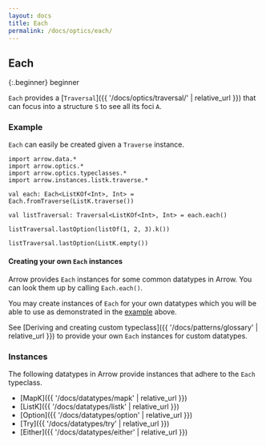 ```yaml
---
layout: docs
title: Each
permalink: /docs/optics/each/
---
```


## Each

{:.beginner}
beginner

`Each` provides a [`Traversal`]({{ '/docs/optics/traversal/' | relative_url }}) that can focus into a structure `S` to see all its foci `A`.

### Example

`Each` can easily be created given a `Traverse` instance.

```kotlin:ank
import arrow.data.*
import arrow.optics.*
import arrow.optics.typeclasses.*
import arrow.instances.listk.traverse.*

val each: Each<ListKOf<Int>, Int> = Each.fromTraverse(ListK.traverse())

val listTraversal: Traversal<ListKOf<Int>, Int> = each.each()

listTraversal.lastOption(listOf(1, 2, 3).k())
```
```kotlin:ank
listTraversal.lastOption(ListK.empty())
```

#### Creating your own `Each` instances

Arrow provides `Each` instances for some common datatypes in Arrow. You can look them up by calling `Each.each()`.

You may create instances of `Each` for your own datatypes which you will be able to use as demonstrated in the [example](#example) above.

See [Deriving and creating custom typeclass]({{ '/docs/patterns/glossary' | relative_url }}) to provide your own `Each` instances for custom datatypes.

### Instances

The following datatypes in Arrow provide instances that adhere to the `Each` typeclass.

- [MapK]({{ '/docs/datatypes/mapk' | relative_url }})
- [ListK]({{ '/docs/datatypes/listk' | relative_url }})
- [Option]({{ '/docs/datatypes/option' | relative_url }})
- [Try]({{ '/docs/datatypes/try' | relative_url }})
- [Either]({{ '/docs/datatypes/either' | relative_url }})
